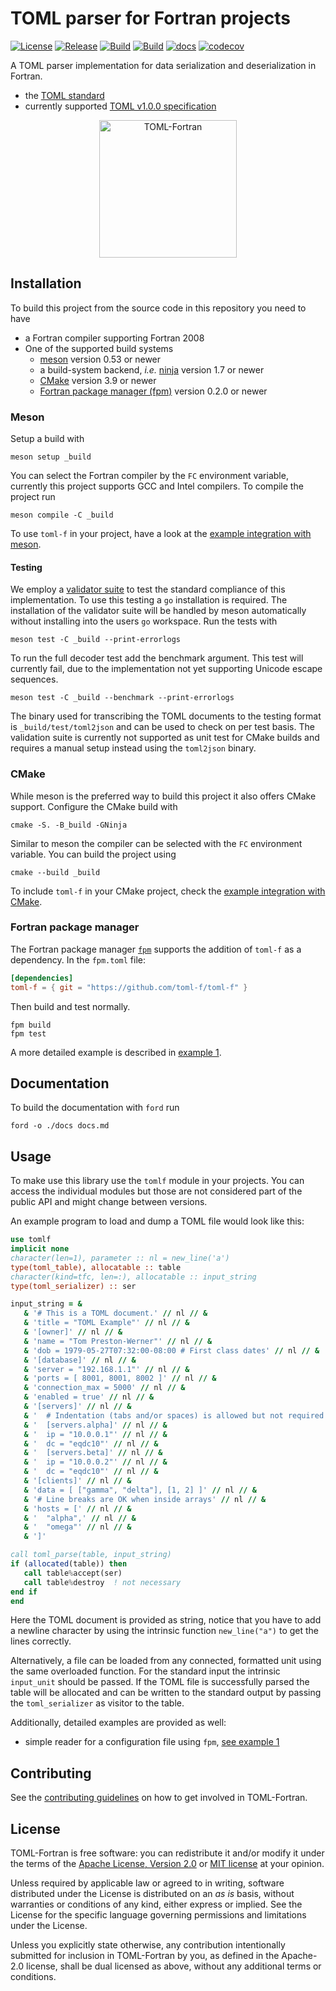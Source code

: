# TOML parser for Fortran projects

[![License](https://img.shields.io/badge/license-MIT%7CApache%202.0-blue)](LICENSE-Apache)
[![Release](https://img.shields.io/github/v/release/toml-f/toml-f)](https://github.com/toml-f/toml-f/releases/latest)
[![Build](https://travis-ci.com/toml-f/toml-f.svg?branch=master)](https://travis-ci.com/toml-f/toml-f)
[![Build](https://github.com/toml-f/toml-f/workflows/CI/badge.svg)](https://github.com/toml-f/toml-f/actions)
[![docs](https://github.com/toml-f/toml-f/workflows/docs/badge.svg)](https://toml-f.github.io/toml-f)
[![codecov](https://codecov.io/gh/toml-f/toml-f/branch/master/graph/badge.svg)](https://codecov.io/gh/toml-f/toml-f)

A TOML parser implementation for data serialization and deserialization in Fortran.

* the [TOML standard](https://toml.io)
* currently supported [TOML v1.0.0 specification](https://toml.io/en/v1.0.0)

<div align="center">
<img src="./assets/toml-f.png" alt="TOML-Fortran" width="220">
</div>


## Installation

To build this project from the source code in this repository you need to have
- a Fortran compiler supporting Fortran 2008
- One of the supported build systems
  - [meson](https://mesonbuild.com) version 0.53 or newer
   - a build-system backend, *i.e.* [ninja](https://ninja-build.org) version 1.7 or newer
  - [CMake](https://cmake.org/) version 3.9 or newer
  - [Fortran package manager (fpm)](https://fpm.fortran-lang.org/index.html) version 0.2.0 or newer

### Meson
Setup a build with

```
meson setup _build
```

You can select the Fortran compiler by the `FC` environment variable, currently this project supports GCC and Intel compilers.
To compile the project run

```
meson compile -C _build
```

To use `toml-f` in your project, have a look at the [example integration with meson](https://github.com/toml-f/tf-meson-example).

#### Testing

We employ a [validator suite](https://github.com/BurntSushi/toml-test) to test the standard compliance of this implementation.
To use this testing a `go` installation is required.
The installation of the validator suite will be handled by meson automatically without installing into the users `go` workspace.
Run the tests with

```
meson test -C _build --print-errorlogs
```

To run the full decoder test add the benchmark argument.
This test will currently fail, due to the implementation not yet supporting Unicode escape sequences.

```
meson test -C _build --benchmark --print-errorlogs
```

The binary used for transcribing the TOML documents to the testing format is `_build/test/toml2json` and can be used to check on per test basis.
The validation suite is currently not supported as unit test for CMake builds and requires a manual setup instead using the `toml2json` binary.


### CMake

While meson is the preferred way to build this project it also offers CMake support.
Configure the CMake build with

```
cmake -S. -B_build -GNinja
```

Similar to meson the compiler can be selected with the `FC` environment variable.
You can build the project using

```
cmake --build _build
```

To include `toml-f` in your CMake project, check the [example integration with CMake](https://github.com/toml-f/tf-cmake-example).

### Fortran package manager

The Fortran package manager [`fpm`](https://github.com/fortran-lang/fpm) supports the addition of `toml-f` as a dependency. In the `fpm.toml` file:

```toml
[dependencies]
toml-f = { git = "https://github.com/toml-f/toml-f" }
```

Then build and test normally.

``` shell
fpm build
fpm test
```

A more detailed example is described in [example 1](test/example-1).

## Documentation

To build the documentation with `ford` run

```
ford -o ./docs docs.md
```


## Usage

To make use this library use the `tomlf` module in your projects.
You can access the individual modules but those are not considered part of the public API and might change between versions.

An example program to load and dump a TOML file would look like this:

```fortran
use tomlf
implicit none
character(len=1), parameter :: nl = new_line('a')
type(toml_table), allocatable :: table
character(kind=tfc, len=:), allocatable :: input_string
type(toml_serializer) :: ser

input_string = &
   & '# This is a TOML document.' // nl // &
   & 'title = "TOML Example"' // nl // &
   & '[owner]' // nl // &
   & 'name = "Tom Preston-Werner"' // nl // &
   & 'dob = 1979-05-27T07:32:00-08:00 # First class dates' // nl // &
   & '[database]' // nl // &
   & 'server = "192.168.1.1"' // nl // &
   & 'ports = [ 8001, 8001, 8002 ]' // nl // &
   & 'connection_max = 5000' // nl // &
   & 'enabled = true' // nl // &
   & '[servers]' // nl // &
   & '  # Indentation (tabs and/or spaces) is allowed but not required' // nl // &
   & '  [servers.alpha]' // nl // &
   & '  ip = "10.0.0.1"' // nl // &
   & '  dc = "eqdc10"' // nl // &
   & '  [servers.beta]' // nl // &
   & '  ip = "10.0.0.2"' // nl // &
   & '  dc = "eqdc10"' // nl // &
   & '[clients]' // nl // &
   & 'data = [ ["gamma", "delta"], [1, 2] ]' // nl // &
   & '# Line breaks are OK when inside arrays' // nl // &
   & 'hosts = [' // nl // &
   & '  "alpha",' // nl // &
   & '  "omega"' // nl // &
   & ']'

call toml_parse(table, input_string)
if (allocated(table)) then
   call table%accept(ser)
   call table%destroy  ! not necessary
end if
end
```

Here the TOML document is provided as string, notice that you have to add a newline character by using the intrinsic function `new_line("a")` to get the lines correctly.

Alternatively, a file can be loaded from any connected, formatted unit using the same overloaded function.
For the standard input the intrinsic `input_unit` should be passed.
If the TOML file is successfully parsed the table will be allocated and can be written to the standard output by passing the `toml_serializer` as visitor to the table.

Additionally, detailed examples are provided as well:

- simple reader for a configuration file using `fpm`, [see example 1](test/example-1)


## Contributing

See the [contributing guidelines](CONTRIBUTING.md) on how to get involved in TOML-Fortran.


## License

TOML-Fortran is free software: you can redistribute it and/or modify it under the terms of the [Apache License, Version 2.0](LICENSE-Apache) or [MIT license](LICENSE-MIT) at your opinion.

Unless required by applicable law or agreed to in writing, software distributed under the License is distributed on an _as is_ basis, without warranties or conditions of any kind, either express or implied. See the License for the specific language governing permissions and limitations under the License.

Unless you explicitly state otherwise, any contribution intentionally submitted for inclusion in TOML-Fortran by you, as defined in the Apache-2.0 license, shall be dual licensed as above, without any additional terms or conditions.
